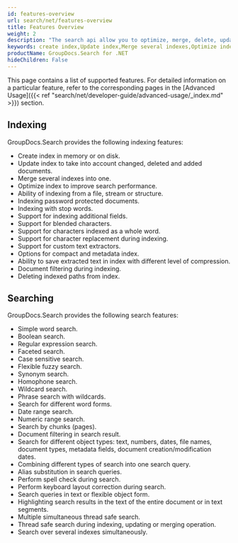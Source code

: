 ```yaml
---
id: features-overview
url: search/net/features-overview
title: Features Overview
weight: 2
description: "The search api allow you to optimize, merge, delete, update and create indexes along with many other fascinating features"
keywords: create index,Update index,Merge several indexes,Optimize index
productName: GroupDocs.Search for .NET
hideChildren: False
---
```

This page contains a list of supported features. For detailed information on a particular feature, refer to the corresponding pages in the [Advanced Usage]({{< ref "search/net/developer-guide/advanced-usage/_index.md" >}}) section.

## Indexing

GroupDocs.Search provides the following indexing features:

*   Create index in memory or on disk.
*   Update index to take into account changed, deleted and added documents.
*   Merge several indexes into one.
*   Optimize index to improve search performance.
*   Ability of indexing from a file, stream or structure.
*   Indexing password protected documents.
*   Indexing with stop words.
*   Support for indexing additional fields.
*   Support for blended characters.
*   Support for characters indexed as a whole word.
*   Support for character replacement during indexing.
*   Support for custom text extractors.
*   Options for compact and metadata index.
*   Ability to save extracted text in index with different level of compression.
*   Document filtering during indexing.
*   Deleting indexed paths from index.

## Searching

GroupDocs.Search provides the following search features:

*   Simple word search.
*   Boolean search.
*   Regular expression search.
*   Faceted search.
*   Case sensitive search.
*   Flexible fuzzy search.
*   Synonym search.
*   Homophone search.
*   Wildcard search.
*   Phrase search with wildcards.
*   Search for different word forms.
*   Date range search.
*   Numeric range search.
*   Search by chunks (pages).
*   Document filtering in search result.
*   Search for different object types: text, numbers, dates, file names, document types, metadata fields, document creation/modification dates.
*   Combining different types of search into one search query.
*   Alias substitution in search queries.
*   Perform spell check during search.
*   Perform keyboard layout correction during search.
*   Search queries in text or flexible object form.
*   Highlighting search results in the text of the entire document or in text segments.
*   Multiple simultaneous thread safe search.
*   Thread safe search during indexing, updating or merging operation.
*   Search over several indexes simultaneously.
